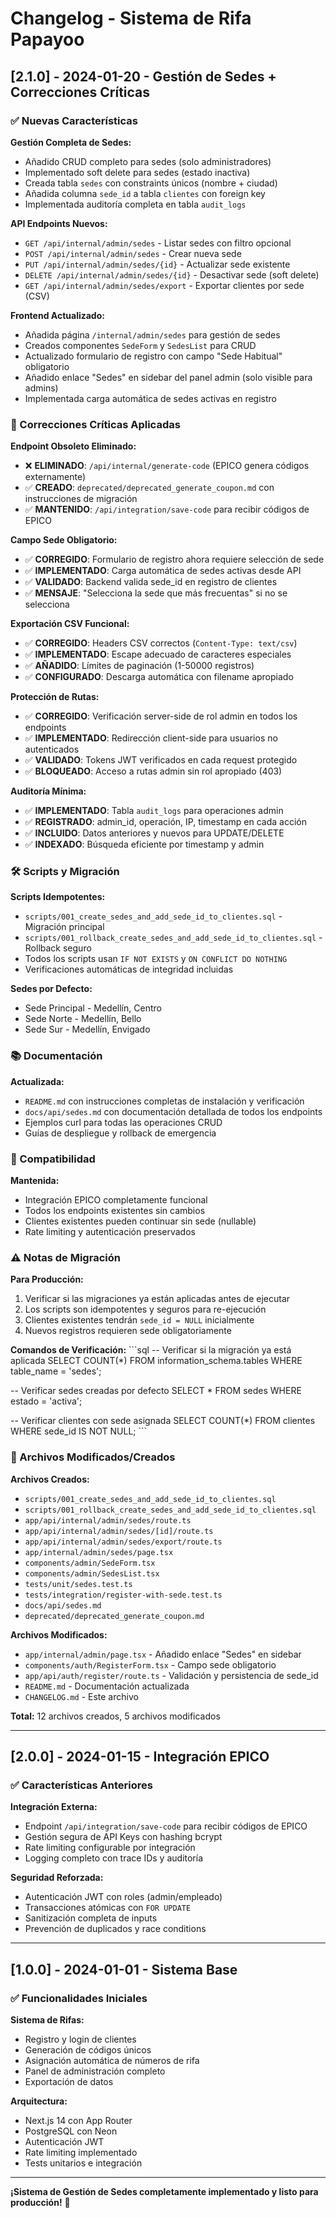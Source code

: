 # Changelog - Sistema de Rifa Papayoo

## [2.1.0] - 2024-01-20 - Gestión de Sedes + Correcciones Críticas

### ✅ Nuevas Características

**Gestión Completa de Sedes:**
- Añadido CRUD completo para sedes (solo administradores)
- Implementado soft delete para sedes (estado inactiva)
- Creada tabla `sedes` con constraints únicos (nombre + ciudad)
- Añadida columna `sede_id` a tabla `clientes` con foreign key
- Implementada auditoría completa en tabla `audit_logs`

**API Endpoints Nuevos:**
- `GET /api/internal/admin/sedes` - Listar sedes con filtro opcional
- `POST /api/internal/admin/sedes` - Crear nueva sede
- `PUT /api/internal/admin/sedes/{id}` - Actualizar sede existente
- `DELETE /api/internal/admin/sedes/{id}` - Desactivar sede (soft delete)
- `GET /api/internal/admin/sedes/export` - Exportar clientes por sede (CSV)

**Frontend Actualizado:**
- Añadida página `/internal/admin/sedes` para gestión de sedes
- Creados componentes `SedeForm` y `SedesList` para CRUD
- Actualizado formulario de registro con campo "Sede Habitual" obligatorio
- Añadido enlace "Sedes" en sidebar del panel admin (solo visible para admins)
- Implementada carga automática de sedes activas en registro

### 🔧 Correcciones Críticas Aplicadas

**Endpoint Obsoleto Eliminado:**
- ❌ **ELIMINADO**: `/api/internal/generate-code` (EPICO genera códigos externamente)
- ✅ **CREADO**: `deprecated/deprecated_generate_coupon.md` con instrucciones de migración
- ✅ **MANTENIDO**: `/api/integration/save-code` para recibir códigos de EPICO

**Campo Sede Obligatorio:**
- ✅ **CORREGIDO**: Formulario de registro ahora requiere selección de sede
- ✅ **IMPLEMENTADO**: Carga automática de sedes activas desde API
- ✅ **VALIDADO**: Backend valida sede_id en registro de clientes
- ✅ **MENSAJE**: "Selecciona la sede que más frecuentas" si no se selecciona

**Exportación CSV Funcional:**
- ✅ **CORREGIDO**: Headers CSV correctos (`Content-Type: text/csv`)
- ✅ **IMPLEMENTADO**: Escape adecuado de caracteres especiales
- ✅ **AÑADIDO**: Límites de paginación (1-50000 registros)
- ✅ **CONFIGURADO**: Descarga automática con filename apropiado

**Protección de Rutas:**
- ✅ **CORREGIDO**: Verificación server-side de rol admin en todos los endpoints
- ✅ **IMPLEMENTADO**: Redirección client-side para usuarios no autenticados
- ✅ **VALIDADO**: Tokens JWT verificados en cada request protegido
- ✅ **BLOQUEADO**: Acceso a rutas admin sin rol apropiado (403)

**Auditoría Mínima:**
- ✅ **IMPLEMENTADO**: Tabla `audit_logs` para operaciones admin
- ✅ **REGISTRADO**: admin_id, operación, IP, timestamp en cada acción
- ✅ **INCLUIDO**: Datos anteriores y nuevos para UPDATE/DELETE
- ✅ **INDEXADO**: Búsqueda eficiente por timestamp y admin

### 🛠️ Scripts y Migración

**Scripts Idempotentes:**
- `scripts/001_create_sedes_and_add_sede_id_to_clientes.sql` - Migración principal
- `scripts/001_rollback_create_sedes_and_add_sede_id_to_clientes.sql` - Rollback seguro
- Todos los scripts usan `IF NOT EXISTS` y `ON CONFLICT DO NOTHING`
- Verificaciones automáticas de integridad incluidas

**Sedes por Defecto:**
- Sede Principal - Medellín, Centro
- Sede Norte - Medellín, Bello
- Sede Sur - Medellín, Envigado

### 📚 Documentación

**Actualizada:**
- `README.md` con instrucciones completas de instalación y verificación
- `docs/api/sedes.md` con documentación detallada de todos los endpoints
- Ejemplos curl para todas las operaciones CRUD
- Guías de despliegue y rollback de emergencia

### 🔄 Compatibilidad

**Mantenida:**
- Integración EPICO completamente funcional
- Todos los endpoints existentes sin cambios
- Clientes existentes pueden continuar sin sede (nullable)
- Rate limiting y autenticación preservados

### ⚠️ Notas de Migración

**Para Producción:**
1. Verificar si las migraciones ya están aplicadas antes de ejecutar
2. Los scripts son idempotentes y seguros para re-ejecución
3. Clientes existentes tendrán `sede_id = NULL` inicialmente
4. Nuevos registros requieren sede obligatoriamente

**Comandos de Verificación:**
\`\`\`sql
-- Verificar si la migración ya está aplicada
SELECT COUNT(*) FROM information_schema.tables WHERE table_name = 'sedes';

-- Verificar sedes creadas por defecto
SELECT * FROM sedes WHERE estado = 'activa';

-- Verificar clientes con sede asignada
SELECT COUNT(*) FROM clientes WHERE sede_id IS NOT NULL;
\`\`\`

### 🚀 Archivos Modificados/Creados

**Archivos Creados:**
- `scripts/001_create_sedes_and_add_sede_id_to_clientes.sql`
- `scripts/001_rollback_create_sedes_and_add_sede_id_to_clientes.sql`
- `app/api/internal/admin/sedes/route.ts`
- `app/api/internal/admin/sedes/[id]/route.ts`
- `app/api/internal/admin/sedes/export/route.ts`
- `app/internal/admin/sedes/page.tsx`
- `components/admin/SedeForm.tsx`
- `components/admin/SedesList.tsx`
- `tests/unit/sedes.test.ts`
- `tests/integration/register-with-sede.test.ts`
- `docs/api/sedes.md`
- `deprecated/deprecated_generate_coupon.md`

**Archivos Modificados:**
- `app/internal/admin/page.tsx` - Añadido enlace "Sedes" en sidebar
- `components/auth/RegisterForm.tsx` - Campo sede obligatorio
- `app/api/auth/register/route.ts` - Validación y persistencia de sede_id
- `README.md` - Documentación actualizada
- `CHANGELOG.md` - Este archivo

**Total:** 12 archivos creados, 5 archivos modificados

---

## [2.0.0] - 2024-01-15 - Integración EPICO

### ✅ Características Anteriores

**Integración Externa:**
- Endpoint `/api/integration/save-code` para recibir códigos de EPICO
- Gestión segura de API Keys con hashing bcrypt
- Rate limiting configurable por integración
- Logging completo con trace IDs y auditoría

**Seguridad Reforzada:**
- Autenticación JWT con roles (admin/empleado)
- Transacciones atómicas con `FOR UPDATE`
- Sanitización completa de inputs
- Prevención de duplicados y race conditions

---

## [1.0.0] - 2024-01-01 - Sistema Base

### ✅ Funcionalidades Iniciales

**Sistema de Rifas:**
- Registro y login de clientes
- Generación de códigos únicos
- Asignación automática de números de rifa
- Panel de administración completo
- Exportación de datos

**Arquitectura:**
- Next.js 14 con App Router
- PostgreSQL con Neon
- Autenticación JWT
- Rate limiting implementado
- Tests unitarios e integración

---

**¡Sistema de Gestión de Sedes completamente implementado y listo para producción!** 🎯
